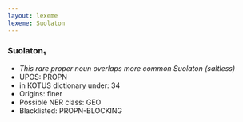 ```yaml
---
layout: lexeme
lexeme: Suolaton
---
```


###  Suolaton₁

* _This rare proper noun overlaps more common *Suolaton* (saltless)_
* UPOS:  PROPN
* in KOTUS dictionary under:  34
* Origins: finer 
* Possible NER class:  GEO
* Blacklisted:  PROPN-BLOCKING


